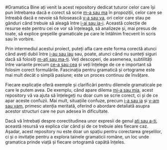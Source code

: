 #Gramatica
Bine ați venit la acest repository dedicat tuturor celor care își pun întrebarea dacă e corect să scrie [m-a sau ma](https://scridex.ro/m-a-sau-ma-cum-se-scrie-corect/) în propoziții, celor care se întreabă dacă e nevoie să folosească [v-a sau va](https://scridex.ro/v-a-sau-va-cum-se-scrie-corect/), ori celor care stau pe gânduri când trebuie să aleagă între [i-ai sau ia-i](https://scridex.ro/i-ai-ia-i-sau-iai-cum-se-scrie-corect/). Această colecție de resurse este pentru cei ce vor să înțeleagă, să analizeze și, mai presus de toate, să explice greșelile gramaticale pe care le întâlnim frecvent în scris sau în vorbire. 

Prin intermediul acestui proiect, puteți afla care este forma corectă atunci când aveți dubii între [i-au sau iau](https://scridex.ro/i-au-sau-iau-cum-se-scrie-corect/) sau, poate, atunci când nu sunteți siguri dacă să folosiți [m-ați sau ma-ți](https://scridex.ro/m-ati-sau-ma-ti-cum-se-scrie-corect/). Veți descoperi, de asemenea, subtilități între variante precum [ce-a sau cea](https://scridex.ro/ce-a-sau-cea-cum-se-scrie-corect/) și veți înțelege de ce e important să folosim corect formulările. Fascinația pentru gramatică și ortograme este mai mult decât o simplă pasiune; este un proces continuu de învățare. 

Fiecare explicație oferă exemple și clarificări pentru dilemele gramaticale pe care le putem avea. De exemplu, când apare dilema [mi-a sau mia](https://scridex.ro/mi-a-sau-mia-cum-se-scrie-corect/), acest repository vă va ajuta să înțelegeți nu doar cum se scrie corect, ci și de ce apar aceste confuzii. Mai mult, situațiile confuze, precum [i-a sau ia](https://scridex.ro/i-a-sau-ia-cum-se-scrie-corect/) și [v-am sau vam](https://scridex.ro/v-am-sau-vam-cum-se-scrie-corect/), primesc atenția meritată, oferind o abordare detaliată asupra acestor structuri care ne pun adesea în dificultate.

Dacă vă întrebați despre corectitudinea unor expresii de genul [ati sau a-ti](https://scridex.ro/ati-sau-a-ti-cum-se-scrie-corect/), această resursă va explica clar când și de ce trebuie ales fiecare caz. Așadar, acest repository nu este doar un spațiu pentru corectarea greșelilor, ci și o invitație pentru a explora tainele gramaticii române, un loc unde gramatica prinde viață și fiecare ortogramă capătă înțeles.

